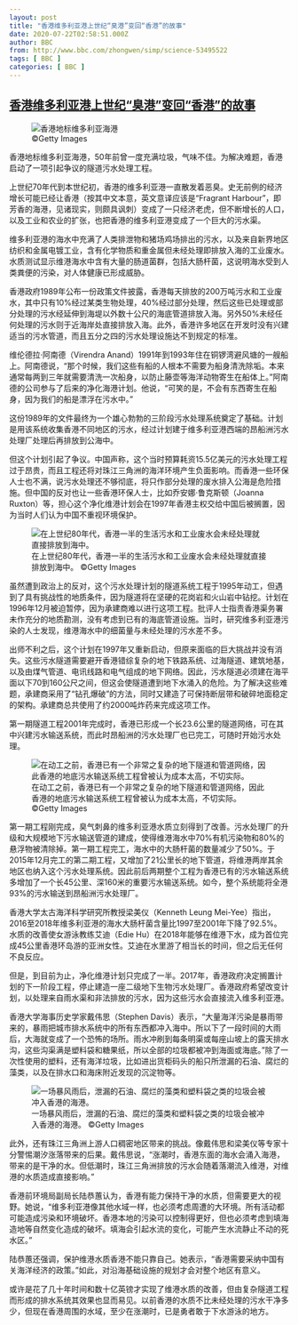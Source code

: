 ```yaml
---
layout: post
title: "香港维多利亚港上世纪“臭港”变回“香港”的故事"
date: 2020-07-22T02:58:51.000Z
author: BBC
from: http://www.bbc.com/zhongwen/simp/science-53495522
tags: [ BBC ]
categories: [ BBC ]
---
```

<!--1595386731000-->
[香港维多利亚港上世纪“臭港”变回“香港”的故事](http://www.bbc.com/zhongwen/simp/science-53495522)
------

<div>
<figure><img alt="香港地标维多利亚海港" src="https://ichef.bbci.co.uk/news/600/cpsprodpb/2C84/production/_113569311_gettyimages-169846542.jpg" referrerpolicy="no-referrer"><br><figcaption> ©Getty Images</figcaption></figure><p class="story-body__introduction">香港地标维多利亚海港，50年前曾一度充满垃圾，气味不佳。为解决难题，香港启动了一项引起争议的隧道污水处理工程。</p><p>上世纪70年代到本世纪初，香港的维多利亚港一直散发着恶臭。史无前例的经济增长可能已经让香港（按其中文本意，英文意译应该是“Fragrant  Harbour”，即芳香的海港，见诸现实，则颇具讽刺）变成了一只经济老虎，但不断增长的人口，以及工业和农业的扩张，也把香港的维多利亚港变成了一个巨大的污水渠。</p><p>维多利亚港的海水中充满了人类排泄物和猪场鸡场排出的污水，以及来自新界地区纺织和金属电镀工业，含有化学物质和重金属但未经处理即排放入海的工业废水。水质测试显示维港海水中含有大量的肠道菌群，包括大肠杆菌，这说明海水受到人类粪便的污染，对人体健康已形成威胁。</p><p>香港政府1989年公布一份政策文件披露，香港每天排放的200万吨污水和工业废水，其中只有10%经过某类生物处理，40%经过部分处理，然后这些已处理或部分处理的污水经延伸到海堤以外数十公尺的海底管道排放入海。另外50%未经任何处理的污水则于近海岸处直接排放入海。此外，香港许多地区在开发时没有兴建适当的污水管道，而且五分之四的污水处理设施达不到规定的标准。</p><p>维伦德拉‧阿南德（Virendra Anand）1991年到1993年住在铜锣湾避风塘的一艘船上。阿南德说，“那个时候，我们这些有船的人根本不需要为船身清洗除垢。本来通常每两到三年就需要清洗一次船身，以防止藤壶等海洋动物寄生在船体上。”阿南德的公司参与了后来的净化海港计划。他说，“可笑的是，不会有东西寄生在船身，因为我们的船是漂浮在污水中。”</p><p>这份1989年的文件最终为一个雄心勃勃的三阶段污水处理系统奠定了基础。计划是用该系统收集香港不同地区的污水，经过计划建于维多利亚港西端的昂船洲污水处理厂处理后再排放到公海中。</p><p>但这个计划引起了争议。中国声称，这个当时预算耗资15.5亿美元的污水处理工程过于昂贵，而且工程还将对珠江三角洲的海洋环境产生负面影响。而香港一些环保人士也不满，说污水处理还不够彻底，将只作部分处理的废水排入公海是危险措施。但中国的反对也让一些香港环保人士，比如乔安娜·鲁克斯顿（Joanna Ruxton）等，担心这个净化维港计划会在1997年香港主权交给中国后被搁置，因为当时人们认为中国不重视环境保护。</p><figure><img alt="在上世纪80年代，香港一半的生活污水和工业废水会未经处理就直接排放到海中。" src="https://ichef.bbci.co.uk/news/600/cpsprodpb/EFD4/production/_113569316_p08jc8yk.jpg" referrerpolicy="no-referrer"><br><figcaption>在上世纪80年代，香港一半的生活污水和工业废水会未经处理就直接排放到海中。 ©Getty Images</figcaption></figure><p>虽然遭到政治上的反对，这个污水处理计划的隧道系统工程于1995年动工，但遇到了具有挑战性的地质条件，因为隧道将在坚硬的花岗岩和火山岩中钻挖。计划在1996年12月被迫暂停，因为承建商难以进行这项工程。批评人士指责香港渠务署未作充分的地质勘测，没有考虑到已有的海底管道设施。当时，研究维多利亚港污染的人士发现，维港海水中的细菌量与未经处理的污水差不多。</p><p>出师不利之后，这个计划在1997年又重新启动，但原来面临的巨大挑战并没有消失。这些污水隧道需要避开香港错综复杂的地下铁路系统、过海隧道、建筑地基，以及由煤气管道、电讯线路和电气组成的地下网络。因此，污水隧道必须建在海平面以下70到160公尺之间，但这会使隧道遭到地下水涌入的危险。为了解决这些难题，承建商采用了“钻孔爆破”的方法，同时又建造了可保持断层带和破碎地面稳定的架构。承建商总共使用了约2000吨炸药来完成这项工作。</p><p>第一期隧道工程2001年完成时，香港已形成一个长23.6公里的隧道网络，可在其中兴建污水输送系统，而此时昂船洲的污水处理厂也已完工，可随时开始污水处理。</p><figure><img alt="在动工之前，香港已有一个非常之复杂的地下隧道和管道网络，因此香港的地底污水输送系统工程曾被认为成本太高，不切实际。" src="https://ichef.bbci.co.uk/news/600/cpsprodpb/13DF4/production/_113569318_p08jc9zp.jpg" referrerpolicy="no-referrer"><br><figcaption>在动工之前，香港已有一个非常之复杂的地下隧道和管道网络，因此香港的地底污水输送系统工程曾被认为成本太高，不切实际。 ©Getty Images</figcaption></figure><p>第一期工程刚完成，臭气刺鼻的维多利亚港水质立刻得到了改善。污水处理厂的升级和大规模地下污水输送管道的建成，使得维港海水中70%有机污染物和80%的悬浮物被清除掉。第一期工程完工，海水中的大肠杆菌的数量减少了50%。于2015年12月完工的第二期工程，又增加了21公里长的地下管道，将维港两岸其余地区也纳入这个污水处理系统。因此前后两期整个工程为香港已有的污水输送系统多增加了一个长45公里、深160米的重要污水输送系统。如今，整个系统能将全港93%的污水输送到昂船洲污水处理厂。</p><p>香港大学太古海洋科学研究所教授梁美仪（Kenneth Leung Mei-Yee）指出，2016至2018年维多利亚港的海水大肠杆菌含量比1997至2001年下降了92.5%。水质的改善使女游泳教练艾迪（Edie Hu）在2018年能够在维港下水，成为首位完成45公里香港环岛游的亚洲女性。艾迪在水里游了相当长的时间，但之后无任何不良反应。</p><p>但是，到目前为止，净化维港计划只完成了一半。2017年，香港政府决定搁置计划的下一阶段工程，停止建造一座二级地下生物污水处理厂。香港政府希望改变计划，以处理来自雨水渠和非法排放的污水，因为这些污水会直接流入维多利亚港。</p><p>香港大学海事历史学家戴伟思（Stephen Davis）表示，“大量海洋污染是暴雨带来的，暴雨把城市排水系统中的所有东西都冲入海中。所以下了一段时间的大雨后，大海就变成了一个恐怖的场所。雨水冲刷到每条明渠或每座山坡上的露天排水沟，这些沟渠满是塑料袋和糖果纸，所以全部的垃圾都被冲到海面或海底。”除了一次性使用的塑料，还有海洋垃圾，比如进出货柜码头的船只所泄漏的石油、腐烂的藻类，以及在排水口和海床附近发现的沉淀物等。</p><figure><img alt="一场暴风雨后，泄漏的石油、腐烂的藻类和塑料袋之类的垃圾会被冲入香港的海港。" src="https://ichef.bbci.co.uk/news/600/cpsprodpb/86C0/production/_113569443_p08jc9rw.jpg" referrerpolicy="no-referrer"><br><figcaption>一场暴风雨后，泄漏的石油、腐烂的藻类和塑料袋之类的垃圾会被冲入香港的海港。 ©Getty Images</figcaption></figure><p>此外，还有珠江三角洲上游人口稠密地区带来的挑战。像戴伟思和梁美仪等专家十分警惕潮汐涨落带来的后果。戴伟思说，“涨潮时，香港东面的海水会涌入海港，带来的是干净的水。但低潮时，珠江三角洲排放的污水会随着落潮流入维港，对维港的水质造成直接影响。”</p><p>香港前环境局副局长陆恭蕙认为，香港有能力保持干净的水质，但需要更大的视野。她说，“维多利亚港像其他水域一样，也必须考虑周遭的大环境。所有活动都可能造成污染和环境破坏。香港本地的污染可以控制得更好，但也必须考虑到填海造地等自然变化造成的破坏。填海会引起水流的变化，可能产生水流静止不动的死水区。”</p><p>陆恭蕙还强调，保护维港水质香港不能只靠自己。她表示，“香港需要采纳中国有关海洋经济的政策。”如此，对沿海基础设施的规划才会对整个地区有意义。</p><p>或许是花了几十年时间和数十亿英镑才实现了维港水质的改善，但由复杂隧道工程而形成的排水系统其效果也显而易见。以前香港的水质不比未经处理的污水干净多少，但现在香港周围的水域，至少在涨潮时，已是勇者敢于下水游泳的地方。</p>
</div>
